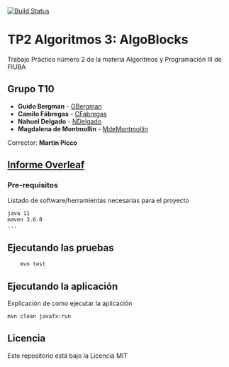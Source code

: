 [![Build Status](https://travis-ci.com/maggiedm/AlgosIII-TP2.svg?token=Axp7KLtzgAP6AxZdwq1E&branch=main)](https://travis-ci.com/github/maggiedm/AlgosIII-TP2)

# TP2 Algoritmos 3: AlgoBlocks

Trabajo Práctico número 2 de la materia Algoritmos y Programación III de FIUBA

## Grupo T10

* **Guido Bergman** - [GBergman](https://github.com/GuidoBergman)
* **Camilo Fábregas** - [CFabregas](https://github.com/MiloGNR)
* **Nahuel Delgado** - [NDelgado](https://github.com/nahuel-delgado)
* **Magdalena de Montmollin** - [MdeMontmollin](https://github.com/maggiedm)

Corrector: **Martin Picco**

## [Informe Overleaf](https://www.overleaf.com/2546196393jwjhnnbyqqhk)  

### Pre-requisitos

Listado de software/herramientas necesarias para el proyecto

```
java 11
maven 3.6.0
...
```

## Ejecutando las pruebas

```bash
    mvn test
```

## Ejecutando la aplicación

Explicación de como ejecutar la aplicación

```bash
mvn clean javafx:run
```
## Licencia

Este repositorio está bajo la Licencia MIT

